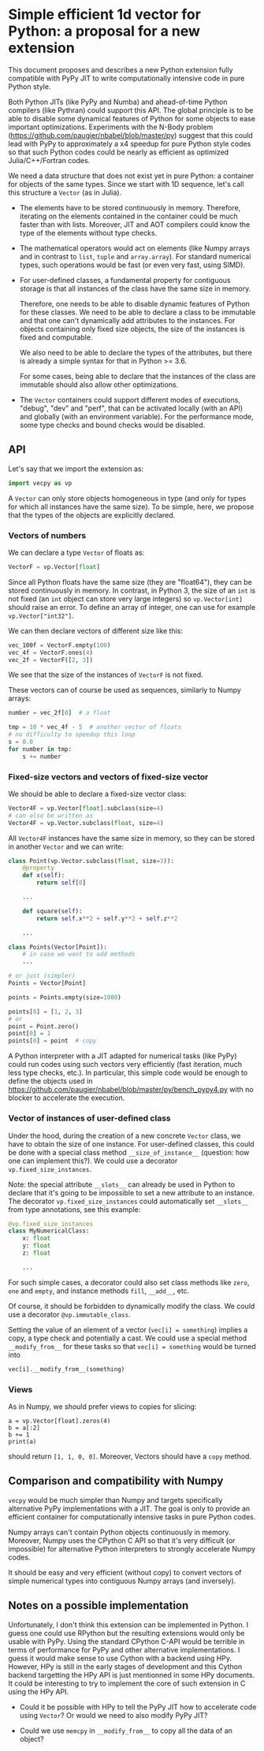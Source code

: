 # Simple efficient 1d vector for Python: a proposal for a new extension

This document proposes and describes a new Python extension fully compatible
with PyPy JIT to write computationally intensive code in pure Python style.

Both Python JITs (like PyPy and Numba) and ahead-of-time Python compilers (like
Pythran) could support this API. The global principle is to be able to disable
some dynamical features of Python for some objects to ease important
optimizations. Experiments with the N-Body problem
(https://github.com/paugier/nbabel/blob/master/py) suggest that this could lead
with PyPy to approximately a x4 speedup for pure Python style codes so that
such Python codes could be nearly as efficient as optimized Julia/C++/Fortran
codes.

We need a data structure that does not exist yet in pure Python: a container
for objects of the same types. Since we start with 1D sequence, let's call this
structure a `Vector` (as in Julia).

- The elements have to be stored continuously in memory. Therefore, iterating
on the elements contained in the container could be much faster than with
lists. Moreover, JIT and AOT compilers could know the type of the elements
without type checks.

- The mathematical operators would act on elements (like Numpy arrays and in
contrast to `list`, `tuple` and `array.array`). For standard numerical types,
such operations would be fast (or even very fast, using SIMD).

- For user-defined classes, a fundamental property for contiguous storage is
that all instances of the class have the same size in memory.

  Therefore, one needs to be able to disable dynamic features of Python for
  these classes. We need to be able to declare a class to be immutable and that
  one can't dynamically add attributes to the instances. For objects containing
  only fixed size objects, the size of the instances is fixed and computable.

  We also need to be able to declare the types of the attributes, but there is
  already a simple syntax for that in Python >= 3.6.

  For some cases, being able to declare that the instances of the class are
  immutable should also allow other optimizations.

- The `Vector` containers could support different modes of executions, "debug",
"dev" and "perf", that can be activated locally (with an API) and globally
(with an environment variable). For the performance mode, some type checks and
bound checks would be disabled.

## API

Let's say that we import the extension as:

```python
import vecpy as vp
```

A `Vector` can only store objects homogeneous in type (and only for types for
which all instances have the same size). To be simple, here, we propose that
the types of the objects are explicitly declared.

### Vectors of numbers

We can declare a type `Vector` of floats as:

```python
VectorF = vp.Vector[float]
```

Since all Python floats have the same size (they are "float64"), they can be
stored continuously in memory. In contrast, in Python 3, the size of an `int`
is not fixed (an `int` object can store very large integers) so
`vp.Vector[int]` should raise an error. To define an array of integer, one can
use for example `vp.Vector["int32"]`.

We can then declare vectors of different size like this:

```python
vec_100f = VectorF.empty(100)
vec_4f = VectorF.ones(4)
vec_2f = VectorF([2, 3])
```

We see that the size of the instances of `VectorF` is not fixed.

These vectors can of course be used as sequences, similarly to Numpy arrays:

```python
number = vec_2f[0]  # a float

tmp = 10 * vec_4f - 5  # another vector of floats
# no difficulty to speedup this loop
s = 0.0
for number in tmp:
    s += number
```

### Fixed-size vectors and vectors of fixed-size vector

We should be able to declare a fixed-size vector class:

```python
Vector4F = vp.Vector[float].subclass(size=4)
# can also be written as
Vector4F = vp.Vector.subclass(float, size=4)
```

All `Vector4F` instances have the same size in memory, so they can be stored in
another `Vector` and we can write:

```python
class Point(vp.Vector.subclass(float, size=3)):
    @property
    def x(self):
        return self[0]

    ...

    def square(self):
        return self.x**2 + self.y**2 + self.z**2

    ...

class Points(Vector[Point]):
    # in case we want to add methods
    ...

# or just (simpler)
Points = Vector[Point]

points = Points.empty(size=1000)

points[0] = [1, 2, 3]
# or
point = Point.zero()
point[0] = 1
points[0] = point  # copy
```

A Python interpreter with a JIT adapted for numerical tasks (like PyPy) could
run codes using such vectors very efficiently (fast iteration, much less type
checks, etc.). In particular, this simple code would be enough to define the
objects used in https://github.com/paugier/nbabel/blob/master/py/bench_pypy4.py
with no blocker to accelerate the execution.

### Vector of instances of user-defined class

Under the hood, during the creation of a new concrete `Vector` class, we have
to obtain the size of one instance. For user-defined classes, this could be
done with a special class method `__size_of_instance__` (question: how one can
implement this?). We could use a decorator `vp.fixed_size_instances`.

Note: the special attribute `__slots__` can already be used in Python to
declare that it's going to be impossible to set a new attribute to an instance.
The decorator `vp.fixed_size_instances` could automatically set `__slots__`
from type annotations, see this example:

```python
@vp.fixed_size_instances
class MyNumericalClass:
    x: float
    y: float
    z: float

    ...
```

For such simple cases, a decorator could also set class methods like `zero`,
`one` and `empty`, and instance methods `fill`, `__add__`, etc.

Of course, it should be forbidden to dynamically modify the class. We could use
a decorator `@vp.immutable_class`.

Setting the value of an element of a vector (`vec[i] = something`) implies a
copy, a type check and potentially a cast. We could use a special method
`__modify_from__` for these tasks so that ``vec[i] = something`` would be turned into

```python
vec[i].__modify_from__(something)
```

### Views

As in Numpy, we should prefer views to copies for slicing:

```
a = vp.Vector[float].zeros(4)
b = a[:2]
b += 1
print(a)
```

should return `[1, 1, 0, 0]`. Moreover, Vectors should have a `copy` method.

## Comparison and compatibility with Numpy

`vecpy` would be much simpler than Numpy and targets specifically alternative
PyPy implementations with a JIT. The goal is only to provide an efficient
container for computationally intensive tasks in pure Python codes.

Numpy arrays can't contain Python objects continuously in memory. Moreover,
Numpy uses the CPython C API so that it's very difficult (or impossible) for
alternative Python interpreters to strongly accelerate Numpy codes.

It should be easy and very efficient (without copy) to convert vectors of
simple numerical types into contiguous Numpy arrays (and inversely).

## Notes on a possible implementation

Unfortunately, I don't think this extension can be implemented in Python. I
guess one could use RPython but the resulting extensions would only be usable
with PyPy. Using the standard CPython C-API would be terrible in terms of
performance for PyPy and other alternative implementations. I guess it would
make sense to use Cython with a backend using HPy. However, HPy is still in the
early stages of development and this Cython backend targetting the HPy API is
just mentionned in some HPy documents. It could be interesting to try to
implement the core of such extension in C using the HPy API.

- Could it be possible with HPy to tell the PyPy JIT how to accelerate code
using `Vector`? Or would we need to also modify PyPy JIT?

- Could we use `memcpy` in `__modify_from__` to copy all the data of an object?

